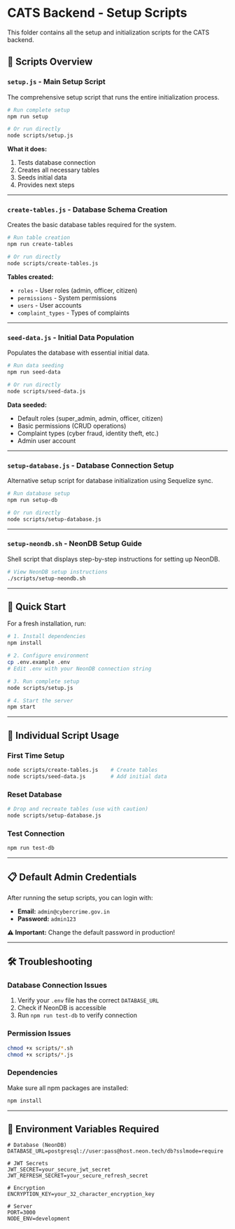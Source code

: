# CATS Backend - Setup Scripts

This folder contains all the setup and initialization scripts for the CATS backend.

## 📁 Scripts Overview

### `setup.js` - **Main Setup Script**

The comprehensive setup script that runs the entire initialization process.

```bash
# Run complete setup
npm run setup

# Or run directly
node scripts/setup.js
```

**What it does:**

1. Tests database connection
2. Creates all necessary tables
3. Seeds initial data
4. Provides next steps

---

### `create-tables.js` - **Database Schema Creation**

Creates the basic database tables required for the system.

```bash
# Run table creation
npm run create-tables

# Or run directly
node scripts/create-tables.js
```

**Tables created:**

- `roles` - User roles (admin, officer, citizen)
- `permissions` - System permissions
- `users` - User accounts
- `complaint_types` - Types of complaints

---

### `seed-data.js` - **Initial Data Population**

Populates the database with essential initial data.

```bash
# Run data seeding
npm run seed-data

# Or run directly
node scripts/seed-data.js
```

**Data seeded:**

- Default roles (super_admin, admin, officer, citizen)
- Basic permissions (CRUD operations)
- Complaint types (cyber fraud, identity theft, etc.)
- Admin user account

---

### `setup-database.js` - **Database Connection Setup**

Alternative setup script for database initialization using Sequelize sync.

```bash
# Run database setup
npm run setup-db

# Or run directly
node scripts/setup-database.js
```

---

### `setup-neondb.sh` - **NeonDB Setup Guide**

Shell script that displays step-by-step instructions for setting up NeonDB.

```bash
# View NeonDB setup instructions
./scripts/setup-neondb.sh
```

---

## 🚀 Quick Start

For a fresh installation, run:

```bash
# 1. Install dependencies
npm install

# 2. Configure environment
cp .env.example .env
# Edit .env with your NeonDB connection string

# 3. Run complete setup
node scripts/setup.js

# 4. Start the server
npm start
```

---

## 🔧 Individual Script Usage

### First Time Setup

```bash
node scripts/create-tables.js    # Create tables
node scripts/seed-data.js        # Add initial data
```

### Reset Database

```bash
# Drop and recreate tables (use with caution)
node scripts/setup-database.js
```

### Test Connection

```bash
npm run test-db
```

---

## 📋 Default Admin Credentials

After running the setup scripts, you can login with:

- **Email:** `admin@cybercrime.gov.in`
- **Password:** `admin123`

**⚠️ Important:** Change the default password in production!

---

## 🛠️ Troubleshooting

### Database Connection Issues

1. Verify your `.env` file has the correct `DATABASE_URL`
2. Check if NeonDB is accessible
3. Run `npm run test-db` to verify connection

### Permission Issues

```bash
chmod +x scripts/*.sh
chmod +x scripts/*.js
```

### Dependencies

Make sure all npm packages are installed:

```bash
npm install
```

---

## 📄 Environment Variables Required

```env
# Database (NeonDB)
DATABASE_URL=postgresql://user:pass@host.neon.tech/db?sslmode=require

# JWT Secrets
JWT_SECRET=your_secure_jwt_secret
JWT_REFRESH_SECRET=your_secure_refresh_secret

# Encryption
ENCRYPTION_KEY=your_32_character_encryption_key

# Server
PORT=3000
NODE_ENV=development
```
